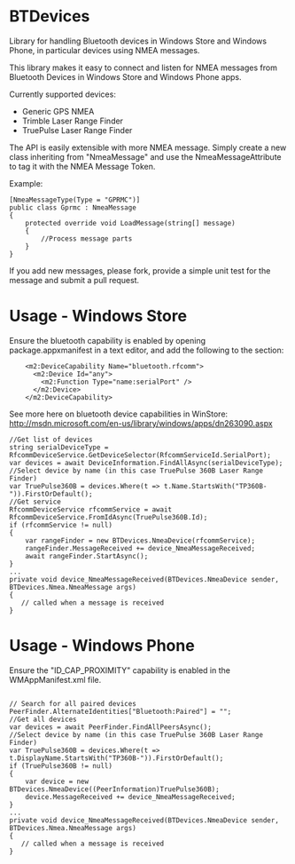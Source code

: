 BTDevices
=========

Library for handling Bluetooth devices in Windows Store and Windows Phone, in particular devices using NMEA messages.

This library makes it easy to connect and listen for NMEA messages from Bluetooth Devices in Windows Store and Windows Phone apps.

Currently supported devices:
- Generic GPS NMEA
- Trimble Laser Range Finder
- TruePulse Laser Range Finder

The API is easily extensible with more NMEA message. Simply create a new class inheriting from "NmeaMessage" and use the NmeaMessageAttribute to tag it with the NMEA Message Token.

Example:
```
[NmeaMessageType(Type = "GPRMC")]
public class Gprmc : NmeaMessage
{
	protected override void LoadMessage(string[] message)
	{
		//Process message parts
	}
}
```

If you add new messages, please fork, provide a simple unit test for the message and submit a pull request.

Usage - Windows Store
=====================
Ensure the bluetooth capability is enabled by opening package.appxmanifest in a text editor, and add the following to the <Capabilities> section:
```
    <m2:DeviceCapability Name="bluetooth.rfcomm">
      <m2:Device Id="any">
        <m2:Function Type="name:serialPort" />
      </m2:Device>
    </m2:DeviceCapability>
```
See more here on bluetooth device capabilities in WinStore: http://msdn.microsoft.com/en-us/library/windows/apps/dn263090.aspx

```
//Get list of devices
string serialDeviceType = RfcommDeviceService.GetDeviceSelector(RfcommServiceId.SerialPort);
var devices = await DeviceInformation.FindAllAsync(serialDeviceType);
//Select device by name (in this case TruePulse 360B Laser Range Finder)
var TruePulse360B = devices.Where(t => t.Name.StartsWith("TP360B-")).FirstOrDefault();
//Get service
RfcommDeviceService rfcommService = await RfcommDeviceService.FromIdAsync(TruePulse360B.Id);
if (rfcommService != null)
{
	var rangeFinder = new BTDevices.NmeaDevice(rfcommService);
	rangeFinder.MessageReceived += device_NmeaMessageReceived;
	await rangeFinder.StartAsync();				
}
...
private void device_NmeaMessageReceived(BTDevices.NmeaDevice sender, BTDevices.Nmea.NmeaMessage args)
{
   // called when a message is received
}

```


Usage - Windows Phone
======================
Ensure the "ID_CAP_PROXIMITY" capability is enabled in the WMAppManifest.xml file.
```

// Search for all paired devices
PeerFinder.AlternateIdentities["Bluetooth:Paired"] = "";
//Get all devices
var devices = await PeerFinder.FindAllPeersAsync();
//Select device by name (in this case TruePulse 360B Laser Range Finder)
var TruePulse360B = devices.Where(t => t.DisplayName.StartsWith("TP360B-")).FirstOrDefault();
if (TruePulse360B != null)
{
	var device = new BTDevices.NmeaDevice((PeerInformation)TruePulse360B);
	device.MessageReceived += device_NmeaMessageReceived;
}
...
private void device_NmeaMessageReceived(BTDevices.NmeaDevice sender, BTDevices.Nmea.NmeaMessage args)
{
   // called when a message is received
}								
```
